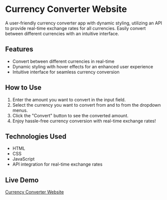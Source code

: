 # Currency Converter Website
A user-friendly currency converter app with dynamic styling, utilizing an API to provide real-time exchange rates for all currencies. Easily convert between different currencies with an intuitive interface.

## Features
- Convert between different currencies in real-time
- Dynamic styling with hover effects for an enhanced user experience
- Intuitive interface for seamless currency conversion

## How to Use
1. Enter the amount you want to convert in the input field.
2. Select the currency you want to convert from and to from the dropdown menus.
3. Click the "Convert" button to see the converted amount.
4. Enjoy hassle-free currency conversion with real-time exchange rates!

## Technologies Used
- HTML
- CSS
- JavaScript
- API integration for real-time exchange rates

## Live Demo
[Currency Converter Website](https://harshit2012.github.io/Currency_Converter_Website/)

